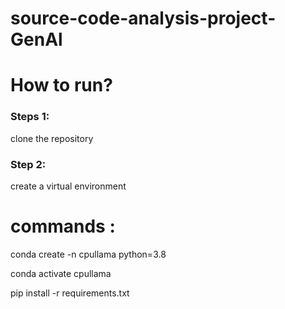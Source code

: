 # source-code-analysis-project-GenAl

# How to run?

### Steps 1:

clone the repository


### Step 2:

create a virtual environment

# commands :

conda create -n cpullama python=3.8

conda activate cpullama

pip install -r requirements.txt
